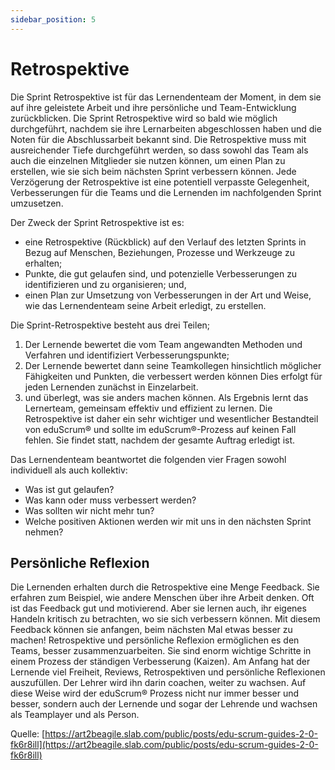 ```yaml
---
sidebar_position: 5
---
```


# Retrospektive
Die Sprint Retrospektive ist für das Lernendenteam der Moment, in dem sie auf ihre geleistete Arbeit und ihre persönliche und Team-Entwicklung zurückblicken. Die Sprint Retrospektive wird so bald wie möglich durchgeführt, nachdem sie ihre Lernarbeiten abgeschlossen haben und die Noten für die Abschlussarbeit bekannt sind. Die Retrospektive muss mit ausreichender Tiefe durchgeführt werden, so dass sowohl das Team als auch die einzelnen Mitglieder sie nutzen können, um einen Plan zu erstellen, wie sie sich beim nächsten Sprint verbessern können. Jede Verzögerung der Retrospektive ist eine potentiell verpasste Gelegenheit, Verbesserungen für die Teams und die Lernenden im nachfolgenden Sprint umzusetzen.

Der Zweck der Sprint Retrospektive ist es:
- eine Retrospektive (Rückblick) auf den Verlauf des letzten Sprints in Bezug auf Menschen, Beziehungen, Prozesse und Werkzeuge zu erhalten;
- Punkte, die gut gelaufen sind, und potenzielle Verbesserungen zu identifizieren und zu organisieren; und,
- einen Plan zur Umsetzung von Verbesserungen in der Art und Weise, wie das Lernendenteam seine Arbeit erledigt, zu erstellen.

Die Sprint-Retrospektive besteht aus drei Teilen;
1. Der Lernende bewertet die vom Team angewandten Methoden und Verfahren und identifiziert Verbesserungspunkte;
2. Der Lernende bewertet dann seine Teamkollegen hinsichtlich möglicher Fähigkeiten und Punkten, die verbessert werden können Dies erfolgt für jeden Lernenden zunächst in Einzelarbeit.
3. und überlegt, was sie anders machen können. Als Ergebnis lernt das Lernerteam, gemeinsam effektiv und effizient zu lernen. Die Retrospektive ist daher ein sehr wichtiger und wesentlicher Bestandteil von eduScrum® und sollte im eduScrum®-Prozess auf keinen Fall fehlen. Sie findet statt, nachdem der gesamte Auftrag erledigt ist.

Das Lernendenteam beantwortet die folgenden vier Fragen sowohl individuell als auch kollektiv:
- Was ist gut gelaufen?
- Was kann oder muss verbessert werden?
- Was sollten wir nicht mehr tun?
- Welche positiven Aktionen werden wir mit uns in den nächsten Sprint nehmen?

## Persönliche Reflexion
Die Lernenden erhalten durch die Retrospektive eine Menge Feedback. Sie erfahren zum Beispiel, wie andere Menschen über ihre Arbeit denken. Oft ist das Feedback gut und motivierend. Aber sie lernen auch, ihr eigenes Handeln kritisch zu betrachten, wo sie sich verbessern können. Mit diesem Feedback können sie anfangen, beim nächsten Mal etwas besser zu machen! 
Retrospektive und persönliche Reflexion ermöglichen es den Teams, besser zusammenzuarbeiten. Sie sind enorm wichtige Schritte in einem Prozess der ständigen Verbesserung (Kaizen). Am Anfang hat der Lernende viel Freiheit, Reviews, Retrospektiven und persönliche Reflexionen auszufüllen. Der Lehrer wird ihn darin coachen, weiter zu wachsen. Auf diese Weise wird der eduScrum® Prozess nicht nur immer besser und besser, sondern auch der Lernende und sogar der Lehrende und wachsen als Teamplayer und als Person.

Quelle: [https://art2beagile.slab.com/public/posts/edu-scrum-guides-2-0-fk6r8ill](https://art2beagile.slab.com/public/posts/edu-scrum-guides-2-0-fk6r8ill)